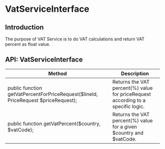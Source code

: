 # VatServiceInterface

## Introduction

The purpose of VAT Service is to do VAT calculations and return VAT percent as float value.

## API: VatServiceInterface

|Method|Description|
|--- |--- |
|public function getVatPercentForPriceRequest($lineId, PriceRequest $priceRequest);|Returns the VAT percent(%) value for priceRequest according to a specific logic.|
|public function getVatPercent($country, $vatCode);|Returns the VAT percent(%) value for a given $country and $vatCode.|
